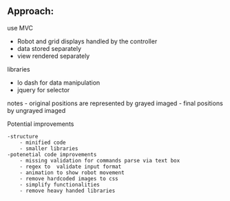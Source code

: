 Approach:
----
use MVC 
 - Robot and grid displays handled by the controller
 - data stored separately
 - view rendered separately

libraries 
 - lo dash for data manipulation
 - jquery for selector 

notes
    - original positions are represented by grayed imaged
    - final positions by ungrayed imaged

Potential improvements

    -structure 
        - minified code 
        - smaller libraries
    -potenetial code improvements
        - missing validation for commands parse via text box
        - regex to  validate input format
        - animation to show robot movement
        - remove hardcoded images to css 
        - simplify functionalities
        - remove heavy handed libraries

